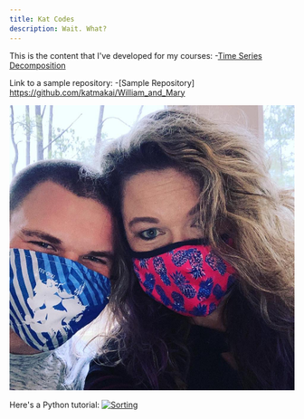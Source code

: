 ```yaml
---
title: Kat Codes
description: Wait. What?
---
```


This is the content that I've developed for my courses:
-[Time Series Decomposition](/timeseries/index.md)

Link to a sample repository:
-[Sample Repository] https://github.com/katmakai/William_and_Mary

![My Picture](/pictures/thomas_and_mom.jpg)

Here's a Python tutorial:
[![Sorting](https://youtube.com/vi/Lhno4T53vcg/0.jpg)](http://www.youtube.com/watch?v=Lhno4T53vcg)
